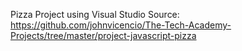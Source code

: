 ﻿Pizza Project using Visual Studio
Source: https://github.com/johnvicencio/The-Tech-Academy-Projects/tree/master/project-javascript-pizza


